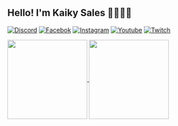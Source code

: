 ## Hello! I'm Kaiky Sales 👋🏼🔥💜

[![Discord](https://img.shields.io/badge/Discord-7289DA?style=for-the-badge&logo=discord&logoColor=white)](https://discord.gg/ykryjzPkNe)
[![Facebok](https://img.shields.io/badge/Facebook-1877F2?style=for-the-badge&logo=facebook&logoColor=white)](https://www.facebook.com/Kah1227/)
[![Instagram](https://img.shields.io/badge/Instagram-E4405F?style=for-the-badge&logo=instagram&logoColor=white)](https://instagram.com/_k4hsales_)
[![Youtube](https://img.shields.io/badge/YouTube-FF0000?style=for-the-badge&logo=youtube&logoColor=white)](https://www.youtube.com/channel/UCjw-nCQVWfQfuV58ejjNAWA)
[![Twitch](https://img.shields.io/badge/Twitch-9146FF?style=for-the-badge&logo=twitch&logoColor=white)](https://twitch.tv/promobile94)

<div>
  <a href="https://github.com/kahsale94">
  <img height="180em" align="center" src="https://github-readme-stats.vercel.app/api?username=kahsale94&show_icons=true&theme=radical&include_all_commits=true"/>
  <img height="180em" align="center" src="https://github-readme-stats.vercel.app/api/top-langs/?username=kahsale94&layout=compact&theme=radical"/>
</div>
